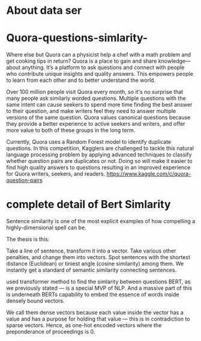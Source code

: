 # About data ser
# Quora-questions-simlarity-
Where else but Quora can a physicist help a chef with a math problem and get cooking tips in return? Quora is a place to gain and share knowledge—about anything. It’s a platform to ask questions and connect with people who contribute unique insights and quality answers. This empowers people to learn from each other and to better understand the world.

Over 100 million people visit Quora every month, so it's no surprise that many people ask similarly worded questions. Multiple questions with the same intent can cause seekers to spend more time finding the best answer to their question, and make writers feel they need to answer multiple versions of the same question. Quora values canonical questions because they provide a better experience to active seekers and writers, and offer more value to both of these groups in the long term.

Currently, Quora uses a Random Forest model to identify duplicate questions. In this competition, Kagglers are challenged to tackle this natural language processing problem by applying advanced techniques to classify whether question pairs are duplicates or not. Doing so will make it easier to find high quality answers to questions resulting in an improved experience for Quora writers, seekers, and readers.
https://www.kaggle.com/c/quora-question-pairs

# complete detail of Bert Simlarity
Sentence similarity is one of the most explicit examples of how compelling a highly-dimensional spell can be.

The thesis is this:

Take a line of sentence, transform it into a vector.
Take various other penalties, and change them into vectors.
Spot sentences with the shortest distance (Euclidean) or tiniest angle (cosine similarity) among them.
We instantly get a standard of semantic similarity connecting sentences.

used transformer method to find the simlarity between questions
BERT, as we previously stated — is a special MVP of NLP. And a massive part of this is underneath BERTs capability to embed the essence of words inside densely bound vectors.

We call them dense vectors because each value inside the vector has a value and has a purpose for holding that value — this is in contradiction to sparse vectors. Hence, as one-hot encoded vectors where the preponderance of proceedings is 0.

